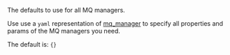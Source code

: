 The defaults to use for all MQ managers.

Use use a `yaml` representation of [mq_manager](/docs/mq_config/mq_manager.html) to specify all properties and params of the MQ managers you need. 

The default is: `{}`